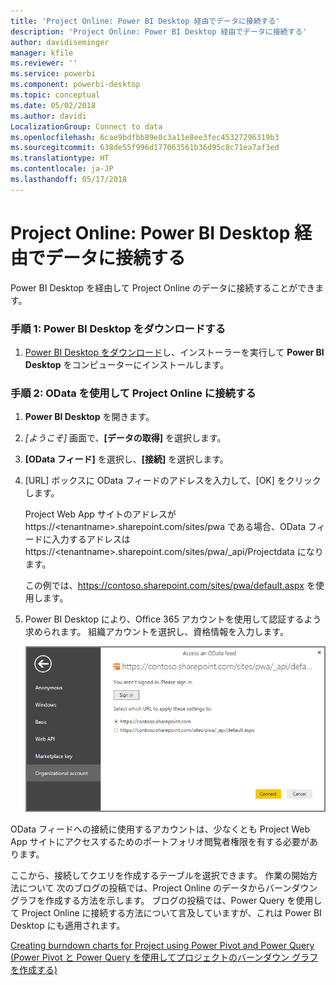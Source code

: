 ```yaml
---
title: 'Project Online: Power BI Desktop 経由でデータに接続する'
description: 'Project Online: Power BI Desktop 経由でデータに接続する'
author: davidiseminger
manager: kfile
ms.reviewer: ''
ms.service: powerbi
ms.component: powerbi-desktop
ms.topic: conceptual
ms.date: 05/02/2018
ms.author: davidi
LocalizationGroup: Connect to data
ms.openlocfilehash: 6cae9bdfbb89e8c3a11e8ee3fec45327296319b3
ms.sourcegitcommit: 638de55f996d177063561b36d95c8c71ea7af3ed
ms.translationtype: HT
ms.contentlocale: ja-JP
ms.lasthandoff: 05/17/2018
---
```

# <a name="project-online-connect-to-data-through-power-bi-desktop"></a>Project Online: Power BI Desktop 経由でデータに接続する
Power BI Desktop を経由して Project Online のデータに接続することができます。

### <a name="step-1-download-power-bi-desktop"></a>手順 1: Power BI Desktop をダウンロードする
1. [Power BI Desktop をダウンロード](http://go.microsoft.com/fwlink/?LinkID=521662)し、インストーラーを実行して **Power BI Desktop** をコンピューターにインストールします。

### <a name="step-2-connect-to-project-online-with-odata"></a>手順 2: OData を使用して Project Online に接続する
1. **Power BI Desktop** を開きます。
2. *[ようこそ]* 画面で、**[データの取得]** を選択します。
3. **[OData フィード]** を選択し、**[接続]** を選択します。
4. [URL] ボックスに OData フィードのアドレスを入力して、[OK] をクリックします。
   
   Project Web App サイトのアドレスが https://\<tenantname\>.sharepoint.com/sites/pwa である場合、OData フィードに入力するアドレスは https://\<tenantname\>.sharepoint.com/sites/pwa/\_api/Projectdata になります。
   
   この例では、https://contoso.sharepoint.com/sites/pwa/default.aspx を使用します。
5. Power BI Desktop により、Office 365 アカウントを使用して認証するよう求められます。 組織アカウントを選択し、資格情報を入力します。
   
   ![](media/desktop-project-online-connect-to-data/image.png)

OData フィードへの接続に使用するアカウントは、少なくとも Project Web App サイトにアクセスするためのポートフォリオ閲覧者権限を有する必要があります。 

ここから、接続してクエリを作成するテーブルを選択できます。  作業の開始方法について  次のブログの投稿では、Project Online のデータからバーンダウン グラフを作成する方法を示します。  ブログの投稿では、Power Query を使用して Project Online に接続する方法について言及していますが、これは Power BI Desktop にも適用されます。

[Creating burndown charts for Project using Power Pivot and Power Query (Power Pivot と Power Query を使用してプロジェクトのバーンダウン グラフを作成する)](http://blogs.office.com/2014/03/24/creating-burndown-charts-for-project-using-power-pivot-and-power-query/)

